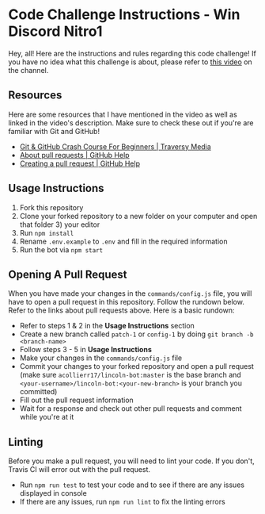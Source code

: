 # Code Challenge Instructions - Win Discord Nitro1

Hey, all! Here are the instructions and rules regarding this code challenge! If you have no idea what this challenge is about, please refer to [this video]() on the channel.

## Resources
Here are some resources that I have mentioned in the video as well as linked in the video's description. Make sure to check these out if you're are familiar with Git and GitHub!

- [Git & GitHub Crash Course For Beginners | Traversy Media](https://www.youtube.com/watch?v=SWYqp7iY_Tc)
- [About pull requests | GitHub Help](https://help.github.com/en/articles/about-pull-requests)
- [Creating a pull request | GitHub Help](https://help.github.com/en/articles/creating-a-pull-request)

## Usage Instructions
1) Fork this repository
2) Clone your forked repository to a new folder on your computer and open that folder 3) your editor
4) Run `npm install`
5) Rename `.env.example` to `.env` and fill in the required information
6) Run the bot via `npm start`

## Opening A Pull Request
When you have made your changes in the `commands/config.js` file, you will have to open a pull request in this repository. Follow the rundown below. Refer to the links about pull requests above. Here is a basic rundown:

- Refer to steps 1 & 2 in the **Usage Instructions** section
- Create a new branch called `patch-1` or `config-1` by doing `git branch -b <branch-name>`
- Follow steps 3 - 5 in **Usage Instructions**
- Make your changes in the `commands/config.js` file
- Commit your changes to your forked repository and open a pull request (make sure `acollierr17/lincoln-bot:master` is the base branch and `<your-username>/lincoln-bot:<your-new-branch>` is your branch you committed)
- Fill out the pull request information
- Wait for a response and check out other pull requests and comment while you're at it

## Linting
Before you make a pull request, you will need to lint your code. If you don't, Travis CI will error out with the pull request.

- Run `npm run test` to test your code and to see if there are any issues displayed in console
- If there are any issues, run `npm run lint` to fix the linting errors